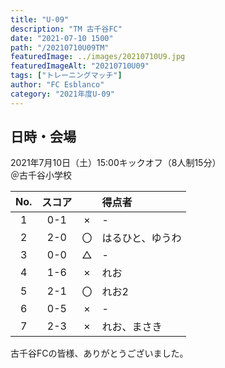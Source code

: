 ```yaml
---
title: "U-09"
description: "TM 古千谷FC"
date: "2021-07-10 1500"
path: "/20210710U09TM"
featuredImage: ../images/20210710U9.jpg
featuredImageAlt: "20210710U09"
tags: ["トレーニングマッチ"]
author: "FC Esblanco"
category: "2021年度U-09"
---
```


## 日時・会場

2021年7月10日（土）15:00キックオフ（8人制15分） <br>
＠古千谷小学校

<script src="https://adm.shinobi.jp/s/f9835040bccb6582c56df68b8f5ecca7"></script>

| No.| スコア |   | 得点者  |
|:--:|:------:|:-:|:--------|
| 1  | 0-1 | × |-|
| 2  | 2-0 | 〇 |はるひと、ゆうわ|
| 3  | 0-0 | △ |-|
| 4  | 1-6 | × |れお|
| 5  | 2-1 | 〇 |れお2|
| 6  | 0-5 | × |-|
| 7  | 2-3 | × |れお、まさき|

古千谷FCの皆様、ありがとうございました。
